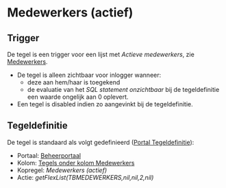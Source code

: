 # Medewerkers (actief)

## Trigger

De tegel is een trigger voor een lijst met *Actieve medewerkers*, zie [Medewerkers](/docs/instellen_inrichten/medewerkers.md).

- De tegel is alleen zichtbaar voor inlogger wanneer:
  - deze aan hem/haar is toegekend
  - de evaluatie van het *SQL statement onzichtbaar* bij de tegeldefinitie een waarde ongelijk aan 0 oplevert.
- Een tegel is disabled indien zo aangevinkt bij de tegeldefinitie.

## Tegeldefinitie

De tegel is standaard als volgt gedefinieerd ([Portal Tegeldefinitie](/docs/instellen_inrichten/portaldefinitie/portal_tegel.md)):

- Portaal: [Beheerportaal](/docs/probleemoplossing/portalen_en_moduleschermen/beheerportaa.md)
- Kolom: [Tegels onder kolom Medewerkers](/docs/probleemoplossing/portalen_en_moduleschermen/beheerportaal/tegels_onder_kolom_medewerkers/README.md)
- Kopregel: *Medewerkers (actief)*
- Actie: *getFlexList(TBMEDEWERKERS,nil,nil,2,nil)*
